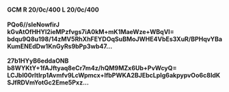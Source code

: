 #### GCM R 20/0c/400 L 20/0c/400
**PQo6//sIeNowfirJ**<br/>**kGvAtOfHHYl2ieMPzfvgs7iA0kM+mK1MaeWze+WBqVI=**<br/>**bdqu9Q8u198/14zMV5RhXhFEYDOqSuBMoJWHE4VbEs3XuR/BPHqvYBaKumENEdDw1KnGyRs9bPp3wb47...**<br/><br/>
**27b1HYyB6eddaONB**<br/>**b8WYKtY+1fAJftyaq8eCr7m4z/hQM9MZx6Ub+PvWcyQ=**<br/>**LCJbI00rItIrp1Avmfv9LcWpmcx+lfbPWKA2BJEbcLpIg6akpypvOo6c8ldKSJfRDVmYotGc2Eme5Pxz...**